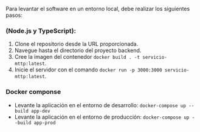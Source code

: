 Para levantar el software en un entorno local, debe realizar los siguientes pasos:

###  (Node.js y TypeScript):

1. Clone el repositorio desde la URL proporcionada.
2. Navegue hasta el directorio del proyecto backend.
3. Cree la imagen del contenedor `docker build . -t servicio-mttp:latest`.
5. Inicie el servidor con el comando `docker run -p 3000:3000 servicio-mttp:latest`.

### Docker componse

* Levante la aplicación en el entorno de desarrollo:
`docker-compose up --build app-dev`
* Levante la aplicación en el entorno de producción:
`docker-compose up --build app-prod`